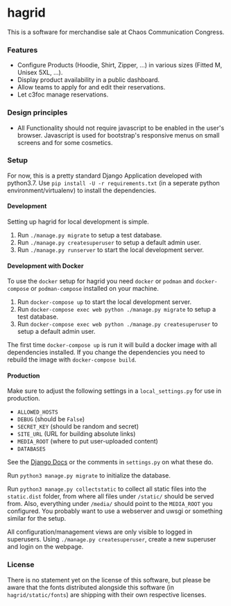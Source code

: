 
# hagrid

This is a software for merchandise sale at Chaos Communication Congress.

### Features

* Configure Products (Hoodie, Shirt, Zipper, ...) in various sizes (Fitted M, Unisex 5XL, ...).
* Display product availability in a public dashboard.
* Allow teams to apply for and edit their reservations.
* Let c3foc manage reservations.

### Design principles

* All Functionality should not require javascript to be enabled in the user's browser. Javascript is used for bootstrap's responsive menus on small screens and for some cosmetics.

### Setup

For now, this is a pretty standard Django Application developed with python3.7. Use `pip install -U -r requirements.txt` (in a seperate python environment/virtualenv) to install the dependencies.

#### Development

Setting up hagrid for local development is simple.

1. Run `./manage.py migrate` to setup a test database.
2. Run `./manage.py createsuperuser` to setup a default admin user.
3. Run `./manage.py runserver` to start the local development server.


#### Development with Docker

To use the `docker` setup for hagrid you need `docker` or `podman` and
`docker-compose` or `podman-compose` installed on your machine.

1. Run `docker-compose up` to start the local development server.
2. Run `docker-compose exec web python ./manage.py migrate` to setup a test database.
3. Run `docker-compose exec web python ./manage.py createsuperuser` to setup a default admin user.

The first time `docker-compose up` is run it will build a docker image with all
dependencies installed. If you change the dependencies you need to rebuild the image
with `docker-compose build`.

#### Production

Make sure to adjust the following settings in a `local_settings.py` for use in production.

* `ALLOWED_HOSTS`
* `DEBUG` (should be `False`)
* `SECRET_KEY` (should be random and secret)
* `SITE_URL` (URL for building absolute links)
* `MEDIA_ROOT` (where to put user-uploaded content)
* `DATABASES`

See the [Django Docs](https://docs.djangoproject.com/en/2.2/ref/settings/) or the comments in `settings.py` on what these do.

Run `python3 manage.py migrate` to initialize the database.

Run `python3 manage.py collectstatic` to collect all static files into the `static.dist` folder, from where all files under `/static/` should be served from. Also, everything under `/media/` should point to the `MEDIA_ROOT` you configured. You probably want to use a webserver and uwsgi or something similar for the setup.

All configuration/management views are only visible to logged in superusers. Using `./manage.py createsuperuser`, create a new superuser and login on the webpage.


### License

There is no statement yet on the license of this software, but please be aware that
the fonts distributed alongside this software (in `hagrid/static/fonts`) are
shipping with their own respective licenses.
